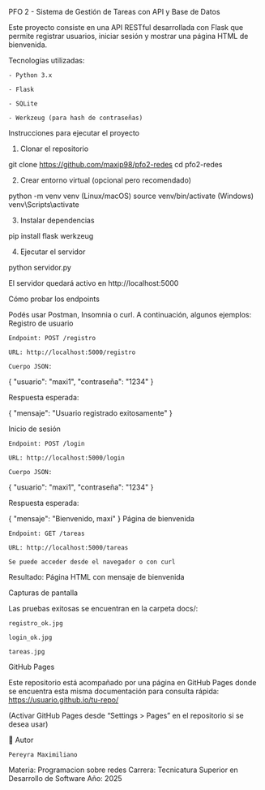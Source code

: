 
PFO 2 - Sistema de Gestión de Tareas con API y Base de Datos

Este proyecto consiste en una API RESTful desarrollada con Flask que permite registrar usuarios, iniciar sesión y mostrar una página HTML de bienvenida.

Tecnologías utilizadas:

    - Python 3.x

    - Flask

    - SQLite

    - Werkzeug (para hash de contraseñas)

Instrucciones para ejecutar el proyecto

1. Clonar el repositorio

git clone https://github.com/maxip98/pfo2-redes
cd pfo2-redes

2. Crear entorno virtual (opcional pero recomendado)

python -m venv venv
(Linux/macOS) source venv/bin/activate
(Windows) venv\Scripts\activate

3. Instalar dependencias

pip install flask werkzeug

4. Ejecutar el servidor

python servidor.py

El servidor quedará activo en http://localhost:5000

Cómo probar los endpoints

Podés usar Postman, Insomnia o curl. A continuación, algunos ejemplos:
Registro de usuario

    Endpoint: POST /registro

    URL: http://localhost:5000/registro

    Cuerpo JSON:

{
"usuario": "maxi1",
"contraseña": "1234"
}

Respuesta esperada:

{
"mensaje": "Usuario registrado exitosamente"
}

Inicio de sesión

    Endpoint: POST /login

    URL: http://localhost:5000/login

    Cuerpo JSON:

{
"usuario": "maxi1",
"contraseña": "1234"
}

Respuesta esperada:

{
"mensaje": "Bienvenido, maxi"
}
Página de bienvenida

    Endpoint: GET /tareas

    URL: http://localhost:5000/tareas

    Se puede acceder desde el navegador o con curl

Resultado: Página HTML con mensaje de bienvenida

Capturas de pantalla

Las pruebas exitosas se encuentran en la carpeta docs/:

    registro_ok.jpg

    login_ok.jpg

    tareas.jpg

GitHub Pages

Este repositorio está acompañado por una página en GitHub Pages donde se encuentra esta misma documentación para consulta rápida:
https://usuario.github.io/tu-repo/

(Activar GitHub Pages desde “Settings > Pages” en el repositorio si se desea usar)

👤 Autor

    Pereyra Maximiliano

Materia: Programacion sobre redes
Carrera: Tecnicatura Superior en Desarrollo de Software
Año: 2025